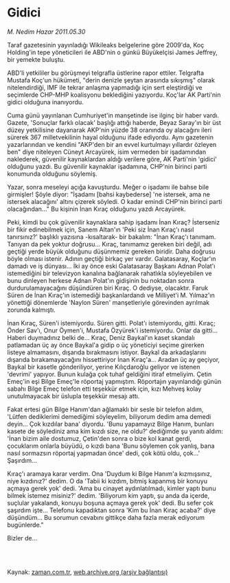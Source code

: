 # Gidici

*M. Nedim Hazar 2011.05.30*

<td class="columnist-detail">
<p>Taraf gazetesinin yayınladığı Wikileaks belgelerine göre 2009'da, Koç Holding'in tepe yöneticileri ile ABD'nin o günkü Büyükelçisi James Jeffrey, bir yemekte buluştu.</p>
<p>
<div id="haberMetinDiv">
<p>ABD'li yetkililer bu görüşmeyi telgrafla üstlerine rapor ettiler. Telgrafta Mustafa Koç'un hükümeti, "derin denizle şeytan arasında sıkışmış" olarak nitelendirdiği, IMF ile tekrar anlaşma yapmadığı için sert eleştirdiği ve seçimlerde CHP-MHP koalisyonu beklediğini yazıyordu. Koç'lar AK Parti'nin gidici olduğuna inanıyordu.
<p>Cuma günü yayınlanan Cumhuriyet'in manşetinde ise ilginç bir haber vardı. Gazete, 'Sonuçlar farklı olacak' başlığı attığı haberde, Beyaz Saray'ın bir üst düzey yetkilisine dayanarak AKP'nin yüzde 38 oranında oy alacağını ileri sürerek 367 milletvekilinin hayal olduğunu ifade ediyordu. Aynı gazetenin yazarlarından ve kendini "AKP'den bir an evvel kurtulmayı yıllardır özleyen ben" diye niteleyen Cüneyt Arcayürek, isim vermeden bir işadamından naklederek, güvenilir kaynaklardan aldığı verilere göre, AK Parti'nin 'gidici' olduğunu yazdı. Bu güvenilir kaynaklar işadamına, CHP'nin birinci parti konumunda olduğunu söylemiş.
<p>Yazar, sonra meseleyi açığa kavuşturdu. Meğer o işadamı ile bahse bile girmişler! Şöyle diyor: "İşadamı [bahsi kaybederse] 'ne istersek, ama ne istersek alacağını' altını çizerek söyledi. O kadar emindi CHP'nin birinci parti olacağından..." Bu kişinin İnan Kıraç olduğunu yazdı Arcayürek.
<p>Peki, kimdi bu çok güvenilir kaynaklara sahip işadamı İnan Kıraç? İsterseniz bir fikir edinebilmek için, Sanem Altan'ın 'Peki siz İnan Kıraç'ı nasıl tanırsınız?' başlıklı yazısına -kısaltarak- bir bakalım: "İnan Kıraç'ı tanımam. Tanıyan da pek yoktur doğrusu... Kıraç, tanımamız gereken biri değil, adı geçtiği yerde büyük olduğunu düşünmemiz gereken biridir. Daha doğrusu böyle olması istenir. Adının geçtiği birkaç yer vardır. Galatasaray, Koçlar'ın damadı ve iş dünyası... İki ay önce eski Galatasaray Başkanı Adnan Polat'ı istemediğini bir televizyon kanalına bağlanarak rahatlıkla söyleyebilen ve bunu dinleyen herkese Adnan Polat'ın gidişinin bu noktadan sonra durdurulamayacağını düşündüren biri Kıraç. O dediyse, olacaktır. Faruk Süren de İnan Kıraç'ın istemediği başkanlardandı ve Milliyet'i M. Yılmaz'ın yönettiği dönemlerde 'Naylon Süren' manşetleriyle görevinden ayrılmak zorunda kalmıştı.
<p>İnan Kıraç, Süren'i istemiyordu. Süren gitti. Polat'ı istemiyordu, gitti. Kıraç; Önder Sav'ı, Onur Öymen'i, Mustafa Özyürek'i istemiyordu. Onlar da gitti... Haberi duymadınız belki de... Kıraç, Deniz Baykal'ın kaset skandalı patlamadan üç ay önce Baykal'a gidip o üç yöneticiyi seçime girerken listeye almamasını, dışarıda bırakmasını istiyor. Baykal da arkadaşlarını dışarıda bırakamayacağını hissettiriyor İnan Kıraç'a... Aradan üç ay geçiyor, Baykal bir kasetle gönderiliyor, yerine Kılıçdaroğlu geliyor ve istenen 'devrimi' yapıyor. Bunun kulağa çok tuhaf geldiğini itiraf etmeliyim. Çetin Emeç'in eşi Bilge Emeç'le röportaj yapmıştım. Röportajın yayınlandığı günün sabahı Bilge Emeç telefon etti teşekkür etmek için, kızı Mehveş kolay unutulmayacak bir üslupla teşekkür mesajı attı.
<p>Fakat ertesi gün Bilge Hanım'dan ağlamaklı bir sesle bir telefon aldım, 'Lütfen dediklerimi demediğimi söyleyelim, biliyorum dedim ama demedi deyin... Çok kızdılar bana' diyordu. 'Bunu yapamayız Bilge Hanım, bunları kasete de söylediniz ama kim kızdı size, ne oldu?' dediğimde şu yanıtı aldım: 'İnan bizim aile dostumuz, Çetin'den sonra o bize kol kanat gerdi, çocuklarım onlarla büyüdü, o kızdı bana 'Bunu söylemen çok yanlış, bana nasıl sormazsın röportaj yapmadan önce' dedi, çok kötü oldu, çok...' Şaşırdım...
<p>Kıraç'ı aramaya karar verdim. Ona 'Duydum ki Bilge Hanım'a kızmışsınız, niye kızdınız?' dedim. O da 'Tabii ki kızdım, bitmiş kapanmış bir konuyu açmaya gerek yok' dedi. 'Ama bu cinayet aydınlatılmadı, kimler yaptı bunu bilmek istemez misiniz?' dedim. 'Biliyorum kim yaptı, şu anda da içerde, suçlular yakalandı, konuyu boşuna açmaya gerek yok' dedi. Bu sefer çok şaşırdım işte... Telefonu kapadıktan sonra 'Kim bu İnan Kıraç acaba?' diye düşündüm... Bu sorumun cevabını gittikçe daha fazla merak ediyorum bugünlerde."
<p>Bizler de... </p></p></p></p></p></p></p></p></div>
</p>


<p><br>
		 </br></p></td>

Kaynak: [zaman.com.tr](http://zaman.com.tr/yazar.do?yazino=1140506), [web.archive.org (arşiv bağlantısı)](http://web.archive.org/web/20110803001229/http://www.zaman.com.tr:80/yazar.do?yazino=1140506)
